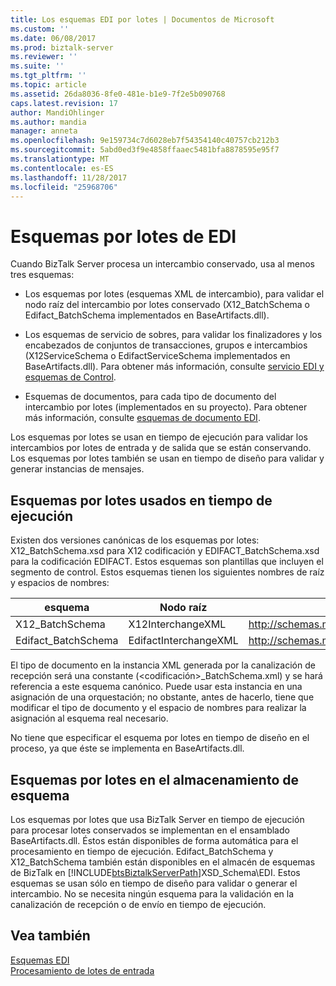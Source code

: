 ```yaml
---
title: Los esquemas EDI por lotes | Documentos de Microsoft
ms.custom: ''
ms.date: 06/08/2017
ms.prod: biztalk-server
ms.reviewer: ''
ms.suite: ''
ms.tgt_pltfrm: ''
ms.topic: article
ms.assetid: 26da8036-8fe0-481e-b1e9-7f2e5b090768
caps.latest.revision: 17
author: MandiOhlinger
ms.author: mandia
manager: anneta
ms.openlocfilehash: 9e159734c7d6028eb7f54354140c40757cb212b3
ms.sourcegitcommit: 5abd0ed3f9e4858ffaaec5481bfa8878595e95f7
ms.translationtype: MT
ms.contentlocale: es-ES
ms.lasthandoff: 11/28/2017
ms.locfileid: "25968706"
---
```

# <a name="edi-batch-schemas"></a>Esquemas por lotes de EDI
Cuando BizTalk Server procesa un intercambio conservado, usa al menos tres esquemas:  
  
-   Los esquemas por lotes (esquemas XML de intercambio), para validar el nodo raíz del intercambio por lotes conservado (X12_BatchSchema o Edifact_BatchSchema implementados en BaseArtifacts.dll).  
  
-   Los esquemas de servicio de sobres, para validar los finalizadores y los encabezados de conjuntos de transacciones, grupos e intercambios (X12ServiceSchema o EdifactServiceSchema implementados en BaseArtifacts.dll). Para obtener más información, consulte [servicio EDI y esquemas de Control](../core/edi-service-and-control-schemas.md).  
  
-   Esquemas de documentos, para cada tipo de documento del intercambio por lotes (implementados en su proyecto). Para obtener más información, consulte [esquemas de documento EDI](../core/edi-document-schemas.md).  
  
 Los esquemas por lotes se usan en tiempo de ejecución para validar los intercambios por lotes de entrada y de salida que se están conservando. Los esquemas por lotes también se usan en tiempo de diseño para validar y generar instancias de mensajes.  
  
## <a name="batch-schemas-used-at-runtime"></a>Esquemas por lotes usados en tiempo de ejecución  
 Existen dos versiones canónicas de los esquemas por lotes: X12_BatchSchema.xsd para X12 codificación y EDIFACT_BatchSchema.xsd para la codificación EDIFACT. Estos esquemas son plantillas que incluyen el segmento de control. Estos esquemas tienen los siguientes nombres de raíz y espacios de nombres:  
  
|esquema|Nodo raíz|Espacio de nombres|  
|------------|---------------|---------------|  
|X12_BatchSchema|X12InterchangeXML|http://schemas.microsoft.com/Edi/X12_BatchSchema|  
|Edifact_BatchSchema|EdifactInterchangeXML|http://schemas.microsoft.com/Edi/Edifact|  
  
 El tipo de documento en la instancia XML generada por la canalización de recepción será una constante (\<codificación\>_BatchSchema.xml) y se hará referencia a este esquema canónico. Puede usar esta instancia en una asignación de una orquestación; no obstante, antes de hacerlo, tiene que modificar el tipo de documento y el espacio de nombres para realizar la asignación al esquema real necesario.  
  
 No tiene que especificar el esquema por lotes en tiempo de diseño en el proceso, ya que éste se implementa en BaseArtifacts.dll.  
  
## <a name="batch-schemas-in-the-schema-store"></a>Esquemas por lotes en el almacenamiento de esquema  
 Los esquemas por lotes que usa BizTalk Server en tiempo de ejecución para procesar lotes conservados se implementan en el ensamblado BaseArtifacts.dll. Éstos están disponibles de forma automática para el procesamiento en tiempo de ejecución. Edifact_BatchSchema y X12_BatchSchema también están disponibles en el almacén de esquemas de BizTalk en [!INCLUDE[btsBiztalkServerPath](../includes/btsbiztalkserverpath-md.md)]XSD_Schema\EDI. Estos esquemas se usan sólo en tiempo de diseño para validar o generar el intercambio. No se necesita ningún esquema para la validación en la canalización de recepción o de envío en tiempo de ejecución.  
  
## <a name="see-also"></a>Vea también  
 [Esquemas EDI](../core/edi-schemas.md)   
 [Procesamiento de lotes de entrada](../core/processing-incoming-batches.md)